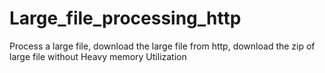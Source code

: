 # Large_file_processing_http
Process a large file, download the large file from http, download the zip of large file without Heavy memory Utilization
